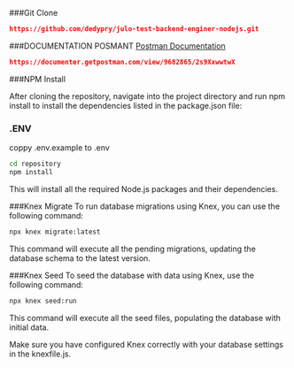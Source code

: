 ###Git Clone
```json
https://github.com/dedypry/julo-test-backend-enginer-nodejs.git
```

###DOCUMENTATION POSMANT
[Postman Documentation](https://documenter.getpostman.com/view/9682865/2s9XxwwtwX)

```json
https://documenter.getpostman.com/view/9682865/2s9XxwwtwX
```

###NPM Install

After cloning the repository, navigate into the project directory and run npm install to install the dependencies listed in the package.json file:

### .ENV
coppy .env.example to .env

```bash
cd repository
npm install
```
This will install all the required Node.js packages and their dependencies.

###Knex Migrate
To run database migrations using Knex, you can use the following command:
```bash
npx knex migrate:latest
```
This command will execute all the pending migrations, updating the database schema to the latest version.


###Knex Seed
To seed the database with data using Knex, use the following command:
```bash
npx knex seed:run
```

This command will execute all the seed files, populating the database with initial data.

Make sure you have configured Knex correctly with your database settings in the knexfile.js.
